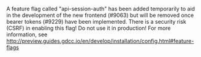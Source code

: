 A feature flag called "api-session-auth" has been added temporarily to aid in the development of the new frontend (#9063) but will be removed once bearer tokens (#9229) have been implemented. There is a security risk (CSRF) in enabling this flag! Do not use it in production! For more information, see http://preview.guides.gdcc.io/en/develop/installation/config.html#feature-flags

